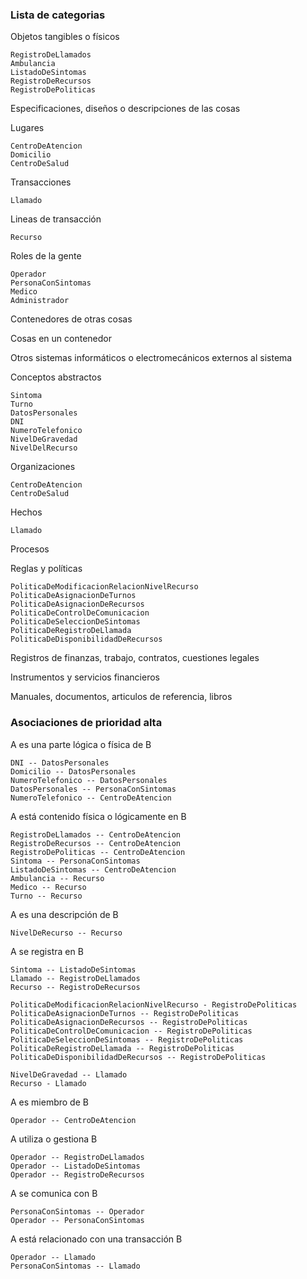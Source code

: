 ### Lista de categorias

Objetos tangibles o físicos

    RegistroDeLlamados
    Ambulancia
    ListadoDeSintomas
    RegistroDeRecursos
    RegistroDePoliticas

Especificaciones, diseños o descripciones de las cosas

Lugares

    CentroDeAtencion
    Domicilio
    CentroDeSalud

Transacciones

    Llamado

Lineas de transacción

    Recurso

Roles de la gente

    Operador
    PersonaConSintomas
    Medico
    Administrador

Contenedores de otras cosas

Cosas en un contenedor

Otros sistemas informáticos o electromecánicos externos al sistema

Conceptos abstractos

    Sintoma
    Turno
    DatosPersonales
    DNI
    NumeroTelefonico
    NivelDeGravedad
    NivelDelRecurso

Organizaciones

    CentroDeAtencion
    CentroDeSalud

Hechos

    Llamado

Procesos

Reglas y políticas

    PoliticaDeModificacionRelacionNivelRecurso
    PoliticaDeAsignacionDeTurnos
    PoliticaDeAsignacionDeRecursos
    PoliticaDeControlDeComunicacion
    PoliticaDeSeleccionDeSintomas
    PoliticaDeRegistroDeLlamada
    PoliticaDeDisponibilidadDeRecursos

Registros de finanzas, trabajo, contratos, cuestiones legales

Instrumentos y servicios financieros

Manuales, documentos, articulos de referencia, libros

### Asociaciones de prioridad alta

A es una parte lógica o física de B

    DNI -- DatosPersonales
    Domicilio -- DatosPersonales
    NumeroTelefonico -- DatosPersonales
    DatosPersonales -- PersonaConSintomas
    NumeroTelefonico -- CentroDeAtencion
    

A está contenido física o lógicamente en B

    RegistroDeLlamados -- CentroDeAtencion
    RegistroDeRecursos -- CentroDeAtencion
    RegistroDePoliticas -- CentroDeAtencion
    Sintoma -- PersonaConSintomas
    ListadoDeSintomas -- CentroDeAtencion
    Ambulancia -- Recurso
    Medico -- Recurso
    Turno -- Recurso

A es una descripción de B

    NivelDeRecurso -- Recurso   
    

A se registra en B

    Sintoma -- ListadoDeSintomas
    Llamado -- RegistroDeLlamados
    Recurso -- RegistroDeRecursos

    PoliticaDeModificacionRelacionNivelRecurso - RegistroDePoliticas
    PoliticaDeAsignacionDeTurnos -- RegistroDePoliticas
    PoliticaDeAsignacionDeRecursos -- RegistroDePoliticas
    PoliticaDeControlDeComunicacion -- RegistroDePoliticas
    PoliticaDeSeleccionDeSintomas -- RegistroDePoliticas
    PoliticaDeRegistroDeLlamada -- RegistroDePoliticas
    PoliticaDeDisponibilidadDeRecursos -- RegistroDePoliticas
    
    NivelDeGravedad -- Llamado
    Recurso - Llamado

A es miembro de B

    Operador -- CentroDeAtencion

A utiliza o gestiona B

    Operador -- RegistroDeLlamados
    Operador -- ListadoDeSintomas
    Operador -- RegistroDeRecursos

A se comunica con B

    PersonaConSintomas -- Operador
    Operador -- PersonaConSintomas

A está relacionado con una transacción B

    Operador -- Llamado
    PersonaConSintomas -- Llamado














